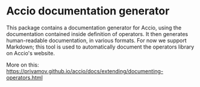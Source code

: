 Accio documentation generator
=============================

This package contains a documentation generator for Accio, using the documentation contained inside definition of operators.
It then generates human-readable documentation, in various formats.
For now we support Markdown; this tool is used to automatically document the operators library on Accio's website.

More on this: https://privamov.github.io/accio/docs/extending/documenting-operators.html
